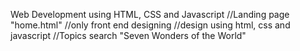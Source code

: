 Web Development using HTML, CSS and Javascript
//Landing page "home.html"
//only front end designing
//design using html, css and javascript
//Topics search "Seven Wonders of the World"
